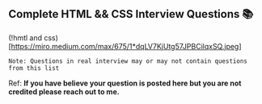 ## Complete HTML && CSS Interview Questions 📚

(!hmtl and css)[https://miro.medium.com/max/675/1*dqLV7KjUtg57JPBCilqxSQ.jpeg]

`Note: Questions in real interview may or may not contain questions from this list`

Ref: **If you have believe your question is posted here but you are not credited please reach out to me.**
